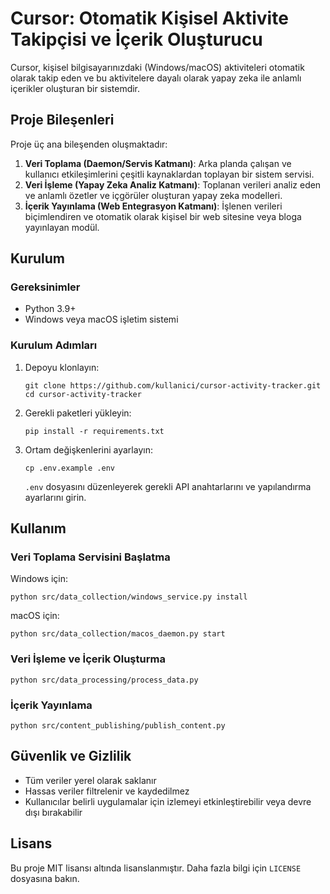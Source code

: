 # Cursor: Otomatik Kişisel Aktivite Takipçisi ve İçerik Oluşturucu

Cursor, kişisel bilgisayarınızdaki (Windows/macOS) aktiviteleri otomatik olarak takip eden ve bu aktivitelere dayalı olarak yapay zeka ile anlamlı içerikler oluşturan bir sistemdir.

## Proje Bileşenleri

Proje üç ana bileşenden oluşmaktadır:

1. **Veri Toplama (Daemon/Servis Katmanı)**: Arka planda çalışan ve kullanıcı etkileşimlerini çeşitli kaynaklardan toplayan bir sistem servisi.
2. **Veri İşleme (Yapay Zeka Analiz Katmanı)**: Toplanan verileri analiz eden ve anlamlı özetler ve içgörüler oluşturan yapay zeka modelleri.
3. **İçerik Yayınlama (Web Entegrasyon Katmanı)**: İşlenen verileri biçimlendiren ve otomatik olarak kişisel bir web sitesine veya bloga yayınlayan modül.

## Kurulum

### Gereksinimler

- Python 3.9+
- Windows veya macOS işletim sistemi

### Kurulum Adımları

1. Depoyu klonlayın:
   ```
   git clone https://github.com/kullanici/cursor-activity-tracker.git
   cd cursor-activity-tracker
   ```

2. Gerekli paketleri yükleyin:
   ```
   pip install -r requirements.txt
   ```

3. Ortam değişkenlerini ayarlayın:
   ```
   cp .env.example .env
   ```
   `.env` dosyasını düzenleyerek gerekli API anahtarlarını ve yapılandırma ayarlarını girin.

## Kullanım

### Veri Toplama Servisini Başlatma

Windows için:
```
python src/data_collection/windows_service.py install
```

macOS için:
```
python src/data_collection/macos_daemon.py start
```

### Veri İşleme ve İçerik Oluşturma

```
python src/data_processing/process_data.py
```

### İçerik Yayınlama

```
python src/content_publishing/publish_content.py
```

## Güvenlik ve Gizlilik

- Tüm veriler yerel olarak saklanır
- Hassas veriler filtrelenir ve kaydedilmez
- Kullanıcılar belirli uygulamalar için izlemeyi etkinleştirebilir veya devre dışı bırakabilir

## Lisans

Bu proje MIT lisansı altında lisanslanmıştır. Daha fazla bilgi için `LICENSE` dosyasına bakın. 